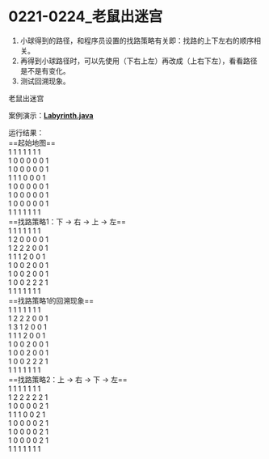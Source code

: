 # 0221-0224_老鼠出迷宫

1. 小球得到的路径，和程序员设置的找路策略有关即：找路的上下左右的顺序相关。
2. 再得到小球路径时，可以先使用（下右上左）再改成（上右下左），看看路径是不是有变化。
3. 测试回溯现象。

老鼠出迷宫

案例演示：**[Labyrinth.java](https://github.com/dnx00/Notes_on_the_Course_of_Han_Shunping_Gradually_Learning_Java/blob/main/Chapter07_%E9%9D%A2%E5%90%91%E5%AF%B9%E8%B1%A1%E7%BC%96%E7%A8%8B%5B%E5%9F%BA%E7%A1%80%E9%83%A8%E5%88%86%5D/0221-0224_%E8%80%81%E9%BC%A0%E5%87%BA%E8%BF%B7%E5%AE%AB/Labyrinth.java)**

运行结果：  
==起始地图==  
1 1 1 1 1 1 1  
1 0 0 0 0 0 1  
1 0 0 0 0 0 1  
1 1 1 0 0 0 1  
1 0 0 0 0 0 1  
1 0 0 0 0 0 1  
1 0 0 0 0 0 1  
1 1 1 1 1 1 1  
==找路策略1：下 -> 右 -> 上 -> 左==  
1 1 1 1 1 1 1  
1 2 0 0 0 0 1  
1 2 2 2 0 0 1  
1 1 1 2 0 0 1  
1 0 0 2 0 0 1  
1 0 0 2 0 0 1  
1 0 0 2 2 2 1  
1 1 1 1 1 1 1  
==找路策略1的回溯现象==  
1 1 1 1 1 1 1  
1 2 2 2 0 0 1  
1 3 1 2 0 0 1  
1 1 1 2 0 0 1  
1 0 0 2 0 0 1  
1 0 0 2 0 0 1  
1 0 0 2 2 2 1  
1 1 1 1 1 1 1  
==找路策略2：上 -> 右 -> 下 -> 左==  
1 1 1 1 1 1 1  
1 2 2 2 2 2 1  
1 0 0 0 0 2 1  
1 1 1 0 0 2 1  
1 0 0 0 0 2 1  
1 0 0 0 0 2 1  
1 0 0 0 0 2 1  
1 1 1 1 1 1 1  

